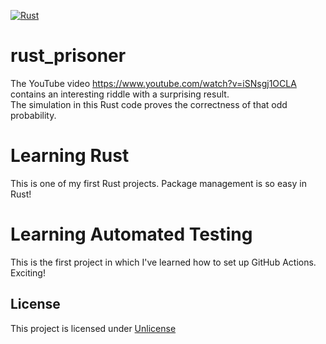 [![Rust](https://github.com/BigBIueWhale/rust_prisoner/actions/workflows/rust.yml/badge.svg?branch=master)](https://github.com/BigBIueWhale/rust_prisoner/actions/workflows/rust.yml)

# rust_prisoner

The YouTube video https://www.youtube.com/watch?v=iSNsgj1OCLA contains an interesting riddle with a surprising result.
\
The simulation in this Rust code proves the correctness of that odd probability.

# Learning Rust

This is one of my first Rust projects. Package management is so easy in Rust!

# Learning Automated Testing

This is the first project in which I've learned how to set up GitHub Actions. Exciting!

## License

This project is licensed under [Unlicense](https://unlicense.org/)
